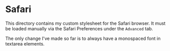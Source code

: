 # Safari

This directory contains my custom stylesheet for the Safari browser. It must be
loaded manually via the Safari Preferences under the `Advanced` tab.

The only change I've made so far is to always have a monospaced font in textarea
elements.
